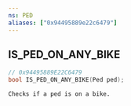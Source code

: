 ```yaml
---
ns: PED
aliases: ["0x94495889e22c6479"]
---
```

## IS_PED_ON_ANY_BIKE

```c
// 0x94495889E22C6479
bool IS_PED_ON_ANY_BIKE(Ped ped);
```

```
Checks if a ped is on a bike.
```
